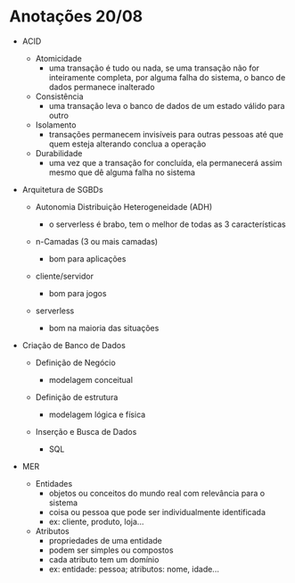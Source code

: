 # Anotações 20/08

- ACID
  - Atomicidade
    - uma transação é tudo ou nada, se uma transação não for inteiramente completa, por alguma falha do sistema, o banco de dados permanece inalterado
  - Consistência
    - uma transação leva o banco de dados de um estado válido para outro
  - Isolamento
    - transações permanecem invisíveis para outras pessoas até que quem esteja alterando conclua a operação
  - Durabilidade
    - uma vez que a transação for concluída, ela permanecerá assim mesmo que dê alguma falha no sistema

- Arquitetura de SGBDs
  - Autonomia Distribuição Heterogeneidade (ADH)
    - o serverless é brabo, tem o melhor de todas as 3 características

  - n-Camadas (3 ou mais camadas)
    - bom para aplicações
  - cliente/servidor
    - bom para jogos
  - serverless
    - bom na maioria das situações

- Criação de Banco de Dados
  - Definição de Negócio
    - modelagem conceitual

  - Definição de estrutura
    - modelagem lógica e física

  - Inserção e Busca de Dados
    - SQL

- MER
  - Entidades
    - objetos ou conceitos do mundo real com relevância para o sistema
    - coisa ou pessoa que pode ser individualmente identificada
    - ex: cliente, produto, loja...
  - Atributos
    - propriedades de uma entidade
    - podem ser simples ou compostos
    - cada atributo tem um domínio
    - ex: entidade: pessoa; atributos: nome, idade...